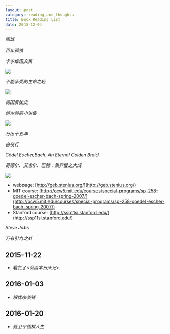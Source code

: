 ```yaml
---
layout: post
category: reading_and_thoughts
title: Book Reading List
date: 2015-12-04
---
```


*围城*

*百年孤独*

*卡尔维诺文集*

![](/assets/reading_and_thoughts/book-reading-list/Calvino_collected_works_5.jpg)

*不能承受的生命之轻*

![](/assets/reading_and_thoughts/book-reading-list/LE_INSOUTENABLE_LEGERETE_DE_LETRE.jpg)

*德国反犹史*

*博尔赫斯小说集*

![](/assets/reading_and_thoughts/book-reading-list/Borges_stories_collection.jpg)

*万历十五年*

*白夜行*

*Gödel,Escher,Bach: An Eternal Golden Braid*

*哥德尔、艾舍尔、巴赫：集异璧之大成*

![](/assets/reading_and_thoughts/book-reading-list/geb.png)

- webpage: [http://geb.stenius.org/](http://geb.stenius.org/)
- MIT course: [http://ocw5.mit.edu/courses/special-programs/sp-258-goedel-escher-bach-spring-2007/](http://ocw5.mit.edu/courses/special-programs/sp-258-goedel-escher-bach-spring-2007/)
- Stanford course: [http://ssp11si.stanford.edu/](http://ssp11si.stanford.edu/)

*Steve Jobs*

*万有引力之虹*

## 2015-11-22

- 看完了<*癸酉本石头记*>.

## 2016-01-03

- *解忧杂货铺*

## 2016-01-20

- *聂卫平围棋人生*